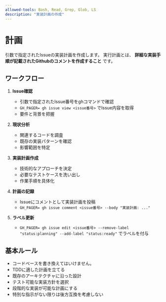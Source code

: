 ```yaml
---
allowed-tools: Bash, Read, Grep, Glob, LS
description: "実装計画の作成"
---
```


# 計画

引数で指定されたIssueの実装計画を作成します。
実行計画とは、 **詳細な実装手順が記載されたGithubのコメントを作成すること** です。

## ワークフロー

1. **Issue確認**
   - 引数で指定されたIssue番号をghコマンドで確認
   - `GH_PAGER= gh issue view <issue番号>` でIssue内容を取得
   - 要件と背景を把握

2. **現状分析**
   - 関連するコードを調査
   - 既存の実装パターンを確認
   - 影響範囲を特定

3. **実装計画作成**
   - 技術的なアプローチを決定
   - 必要なテストケースを洗い出し
   - 作業手順を具体化

4. **計画の記録**
   - Issueにコメントとして実装計画を投稿
   - `GH_PAGER= gh issue comment <issue番号> --body "実装計画: ..."`

5. **ラベル更新**
   - `GH_PAGER= gh issue edit <issue番号> --remove-label "status:planning" --add-label "status:ready"` でラベルを付与

## 基本ルール

- コードベースを書き換えてはいけません。
- TDDに適した計画を立てる
- 既存のアーキテクチャに沿った設計
- テスト可能な実装方針を選択
- 段階的な実装が可能な計画にする
- 特別な指示がない限りは後方互換を考慮しない

